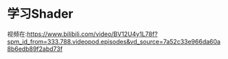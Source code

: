 # 学习Shader

视频在:https://www.bilibili.com/video/BV12U4y1L78f?spm_id_from=333.788.videopod.episodes&vd_source=7a52c33e966da60a8b6edb89f2abd73f